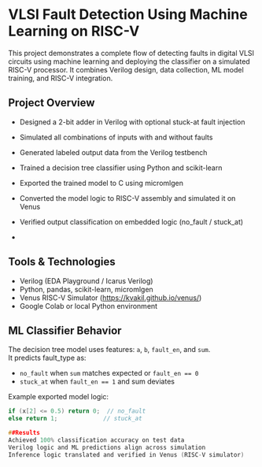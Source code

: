 # VLSI Fault Detection Using Machine Learning on RISC-V

This project demonstrates a complete flow of detecting faults in digital VLSI circuits using machine learning and deploying the classifier on a simulated RISC-V processor. It combines Verilog design, data collection, ML model training, and RISC-V integration.

## Project Overview

- Designed a 2-bit adder in Verilog with optional stuck-at fault injection
- Simulated all combinations of inputs with and without faults
- Generated labeled output data from the Verilog testbench
- Trained a decision tree classifier using Python and scikit-learn
- Exported the trained model to C using micromlgen
- Converted the model logic to RISC-V assembly and simulated it on Venus
- Verified output classification on embedded logic (no_fault / stuck_at)

- 
## Tools & Technologies

- Verilog (EDA Playground / Icarus Verilog)
- Python, pandas, scikit-learn, micromlgen
- Venus RISC-V Simulator (https://kvakil.github.io/venus/)
- Google Colab or local Python environment

## ML Classifier Behavior

The decision tree model uses features: `a`, `b`, `fault_en`, and `sum`.  
It predicts fault_type as:
- `no_fault` when `sum` matches expected or `fault_en == 0`
- `stuck_at` when `fault_en == 1` and sum deviates

Example exported model logic:
```c
if (x[2] <= 0.5) return 0;  // no_fault
else return 1;             // stuck_at

##Results
Achieved 100% classification accuracy on test data
Verilog logic and ML predictions align across simulation
Inference logic translated and verified in Venus (RISC-V simulator)
